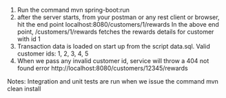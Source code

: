 1. Run the command mvn spring-boot:run
2. after the server starts, from your postman or any rest client or browser, 
hit the end point localhost:8080/customers/1/rewards
In the above end point, /customers/1/rewards fetches the rewards details for customer with id 1
3. Transaction data is loaded on start up from the script data.sql.
Valid customer ids: 1, 2, 3, 4, 5
4. When we pass any invalid customer id, service will throw a 404 not found error
http://localhost:8080/customers/12345/rewards

Notes:
Integration and unit tests are run when we issue the command
mvn clean install



